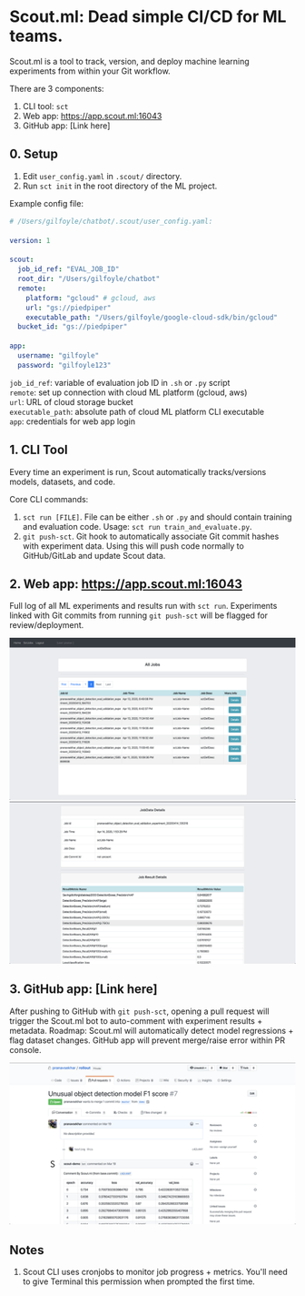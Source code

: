 # Scout.ml: Dead simple CI/CD for ML teams.

Scout.ml is a tool to track, version, and deploy machine learning experiments from within your Git workflow.

There are 3 components:
1. CLI tool: `sct`
2. Web app: https://app.scout.ml:16043
3. GitHub app: [Link here]

## 0. Setup

1. Edit `user_config.yaml` in `.scout/` directory.
2. Run `sct init` in the root directory of the ML project.

Example config file:

```yaml
# /Users/gilfoyle/chatbot/.scout/user_config.yaml:

version: 1

scout:
  job_id_ref: "EVAL_JOB_ID"
  root_dir: "/Users/gilfoyle/chatbot"
  remote:
    platform: "gcloud" # gcloud, aws
    url: "gs://piedpiper"
    executable_path: "/Users/gilfoyle/google-cloud-sdk/bin/gcloud"
  bucket_id: "gs://piedpiper"

app:
  username: "gilfoyle"
  password: "gilfoyle123"
```

`job_id_ref`: variable of evaluation job ID in `.sh` or `.py` script  
`remote`: set up connection with cloud ML platform (gcloud, aws)  
`url`: URL of cloud storage bucket  
`executable_path`: absolute path of cloud ML platform CLI executable  
`app`: credentials for web app login  

## 1. CLI Tool

Every time an experiment is run, Scout automatically tracks/versions models, datasets, and code.

Core CLI commands:
1. `sct run [FILE]`. File can be either `.sh` or `.py` and should contain training and evaluation code. Usage: `sct run train_and_evaluate.py`.
2. `git push-sct`. Git hook to automatically associate Git commit hashes with experiment data. Using this will push code normally to GitHub/GitLab and update Scout data.

## 2. Web app: https://app.scout.ml:16043

Full log of all ML experiments and results run with `sct run`. Experiments linked with Git commits from running `git push-sct` will be flagged for review/deployment.

![webapp1](assets/webapp1.png)
![webapp2](assets/webapp2.png)

## 3. GitHub app: [Link here]

After pushing to GitHub with `git push-sct`, opening a pull request will trigger the Scout.ml bot to auto-comment with experiment results + metadata. Roadmap: Scout.ml will automatically detect model regressions + flag dataset changes. GitHub app will prevent merge/raise error within PR console.

![github1](assets/github1.png)

## Notes

1. Scout CLI uses cronjobs to monitor job progress + metrics. You'll need to give Terminal this permission when prompted the first time.